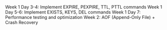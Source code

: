 Week 1 Day 3-4: Implement EXPIRE, PEXPIRE, TTL, PTTL commands
Week 1 Day 5-6: Implement EXISTS, KEYS, DEL commands
Week 1 Day 7: Performance testing and optimization
Week 2: AOF (Append-Only File) + Crash Recovery
